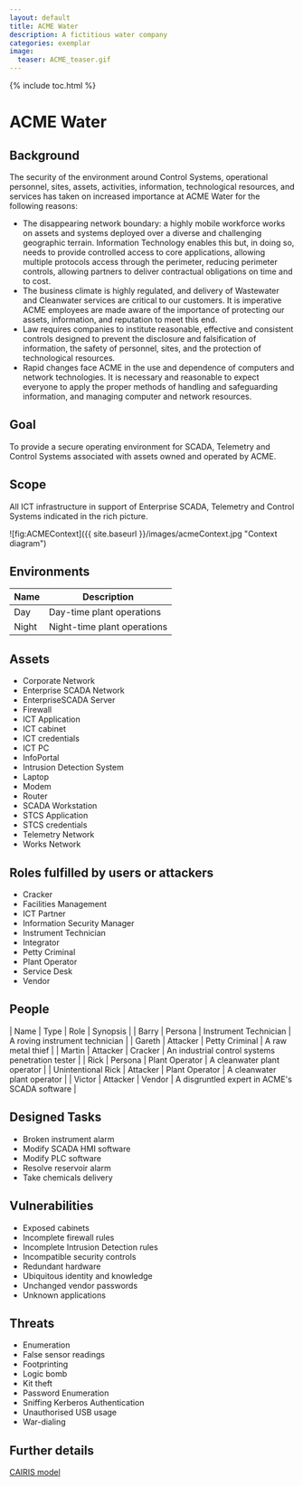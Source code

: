 ```yaml
---
layout: default
title: ACME Water
description: A fictitious water company
categories: exemplar
image:
  teaser: ACME_teaser.gif
---
```


{% include toc.html %}

# ACME Water

<h2>Background</h2>

The security of the environment around Control Systems, operational personnel, sites, assets, activities, information, technological resources, and services has taken on increased importance at ACME Water for the following reasons:

* The disappearing network boundary: a highly mobile workforce works on assets and systems deployed over a diverse and challenging geographic terrain.  Information Technology enables this but, in doing so, needs to provide controlled access to core applications, allowing multiple protocols access through the perimeter, reducing perimeter controls, allowing partners to deliver contractual obligations on time and to cost.
* The business climate is highly regulated, and delivery of Wastewater and Cleanwater services are critical to our customers.  It is imperative ACME employees are made aware of the importance of protecting our assets, information, and reputation to meet this end.
* Law requires companies to institute reasonable, effective and consistent controls designed to prevent the disclosure and falsification of information, the safety of personnel, sites, and the protection of technological resources.
* Rapid changes face ACME in the use and dependence of computers and network technologies.  It is necessary and reasonable to expect everyone to apply the proper methods of handling and safeguarding information, and managing computer and network resources.

<h2>Goal</h2>

To provide a secure operating environment for SCADA, Telemetry and Control Systems associated with assets owned and operated by ACME.

<h2>Scope</h2>

All ICT infrastructure in support of Enterprise SCADA, Telemetry and Control Systems indicated in the rich picture.

![fig:ACMEContext]({{ site.baseurl }}/images/acmeContext.jpg "Context diagram")

<h2>Environments</h2>

| Name | Description |
| ---- | ----------- |
| Day  | Day-time plant operations |
| Night | Night-time plant operations |

<h2>Assets</h2>

* Corporate Network
* Enterprise SCADA Network
* EnterpriseSCADA Server
* Firewall
* ICT Application
* ICT cabinet
* ICT credentials
* ICT PC
* InfoPortal
* Intrusion Detection System
* Laptop
* Modem
* Router
* SCADA Workstation
* STCS Application
* STCS credentials
* Telemetry Network
* Works Network

<h2>Roles fulfilled by users or attackers</h2>

* Cracker
* Facilities Management
* ICT Partner
* Information Security Manager
* Instrument Technician
* Integrator
* Petty Criminal
* Plant Operator
* Service Desk
* Vendor

<h2>People</h2>

| Name | Type | Role | Synopsis |
| Barry | Persona | Instrument Technician | A roving instrument technician |
| Gareth | Attacker | Petty Criminal | A raw metal thief |
| Martin | Attacker | Cracker | An industrial control systems penetration tester |
| Rick | Persona | Plant Operator | A cleanwater plant operator |
| Unintentional Rick | Attacker | Plant Operator | A cleanwater plant operator |
| Victor | Attacker | Vendor | A disgruntled expert in ACME's SCADA software |

<h2>Designed Tasks</h2>

* Broken instrument alarm
* Modify SCADA HMI software
* Modify PLC software
* Resolve reservoir alarm
* Take chemicals delivery

<h2>Vulnerabilities</h2>

* Exposed cabinets
* Incomplete firewall rules
* Incomplete Intrusion Detection rules
* Incompatible security controls
* Redundant hardware
* Ubiquitous identity and knowledge
* Unchanged vendor passwords
* Unknown applications

<h2>Threats</h2>

* Enumeration
* False sensor readings
* Footprinting
* Logic bomb
* Kit theft
* Password Enumeration
* Sniffing Kerberos Authentication
* Unauthorised USB usage
* War-dialing

<h2>Further details</h2>

[CAIRIS model](https://github.com/failys/CAIRIS/tree/master/cairis/examples/exemplars/ACME_Water)
